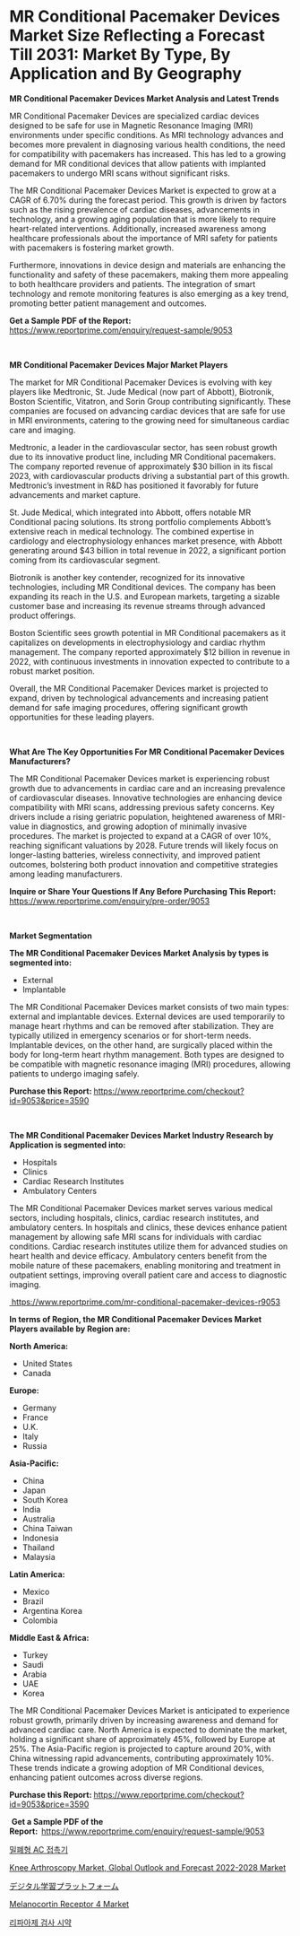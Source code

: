 <p><h1>MR Conditional Pacemaker Devices Market Size Reflecting a Forecast Till 2031: Market By Type, By Application and By Geography</h1></p><p><strong>MR Conditional Pacemaker Devices Market Analysis and Latest Trends</strong></p>
<p><p>MR Conditional Pacemaker Devices are specialized cardiac devices designed to be safe for use in Magnetic Resonance Imaging (MRI) environments under specific conditions. As MRI technology advances and becomes more prevalent in diagnosing various health conditions, the need for compatibility with pacemakers has increased. This has led to a growing demand for MR conditional devices that allow patients with implanted pacemakers to undergo MRI scans without significant risks.</p><p>The MR Conditional Pacemaker Devices Market is expected to grow at a CAGR of 6.70% during the forecast period. This growth is driven by factors such as the rising prevalence of cardiac diseases, advancements in technology, and a growing aging population that is more likely to require heart-related interventions. Additionally, increased awareness among healthcare professionals about the importance of MRI safety for patients with pacemakers is fostering market growth. </p><p>Furthermore, innovations in device design and materials are enhancing the functionality and safety of these pacemakers, making them more appealing to both healthcare providers and patients. The integration of smart technology and remote monitoring features is also emerging as a key trend, promoting better patient management and outcomes.</p></p>
<p><strong>Get a Sample PDF of the Report:&nbsp;</strong> <a href="https://www.reportprime.com/enquiry/request-sample/9053">https://www.reportprime.com/enquiry/request-sample/9053</a></p>
<p>&nbsp;</p>
<p><strong>MR Conditional Pacemaker Devices Major Market Players</strong></p>
<p><p>The market for MR Conditional Pacemaker Devices is evolving with key players like Medtronic, St. Jude Medical (now part of Abbott), Biotronik, Boston Scientific, Vitatron, and Sorin Group contributing significantly. These companies are focused on advancing cardiac devices that are safe for use in MRI environments, catering to the growing need for simultaneous cardiac care and imaging.</p><p>Medtronic, a leader in the cardiovascular sector, has seen robust growth due to its innovative product line, including MR Conditional pacemakers. The company reported revenue of approximately $30 billion in its fiscal 2023, with cardiovascular products driving a substantial part of this growth. Medtronic’s investment in R&D has positioned it favorably for future advancements and market capture.</p><p>St. Jude Medical, which integrated into Abbott, offers notable MR Conditional pacing solutions. Its strong portfolio complements Abbott’s extensive reach in medical technology. The combined expertise in cardiology and electrophysiology enhances market presence, with Abbott generating around $43 billion in total revenue in 2022, a significant portion coming from its cardiovascular segment.</p><p>Biotronik is another key contender, recognized for its innovative technologies, including MR Conditional devices. The company has been expanding its reach in the U.S. and European markets, targeting a sizable customer base and increasing its revenue streams through advanced product offerings.</p><p>Boston Scientific sees growth potential in MR Conditional pacemakers as it capitalizes on developments in electrophysiology and cardiac rhythm management. The company reported approximately $12 billion in revenue in 2022, with continuous investments in innovation expected to contribute to a robust market position.</p><p>Overall, the MR Conditional Pacemaker Devices market is projected to expand, driven by technological advancements and increasing patient demand for safe imaging procedures, offering significant growth opportunities for these leading players.</p></p>
<p>&nbsp;</p>
<p><strong>What Are The Key Opportunities For MR Conditional Pacemaker Devices Manufacturers?</strong></p>
<p><p>The MR Conditional Pacemaker Devices market is experiencing robust growth due to advancements in cardiac care and an increasing prevalence of cardiovascular diseases. Innovative technologies are enhancing device compatibility with MRI scans, addressing previous safety concerns. Key drivers include a rising geriatric population, heightened awareness of MRI-value in diagnostics, and growing adoption of minimally invasive procedures. The market is projected to expand at a CAGR of over 10%, reaching significant valuations by 2028. Future trends will likely focus on longer-lasting batteries, wireless connectivity, and improved patient outcomes, bolstering both product innovation and competitive strategies among leading manufacturers.</p></p>
<p><strong>Inquire or Share Your Questions If Any Before Purchasing This Report:</strong> <a href="https://www.reportprime.com/enquiry/pre-order/9053">https://www.reportprime.com/enquiry/pre-order/9053</a></p>
<p>&nbsp;</p>
<p><strong>Market Segmentation</strong></p>
<p><strong>The MR Conditional Pacemaker Devices Market Analysis by types is segmented into:</strong></p>
<p><ul><li>External</li><li>Implantable</li></ul></p>
<p><p>The MR Conditional Pacemaker Devices market consists of two main types: external and implantable devices. External devices are used temporarily to manage heart rhythms and can be removed after stabilization. They are typically utilized in emergency scenarios or for short-term needs. Implantable devices, on the other hand, are surgically placed within the body for long-term heart rhythm management. Both types are designed to be compatible with magnetic resonance imaging (MRI) procedures, allowing patients to undergo imaging safely.</p></p>
<p><strong>Purchase this Report:&nbsp;</strong><a href="https://www.reportprime.com/checkout?id=9053&price=3590">https://www.reportprime.com/checkout?id=9053&price=3590</a></p>
<p>&nbsp;</p>
<p><strong>The MR Conditional Pacemaker Devices Market Industry Research by Application is segmented into:</strong></p>
<p><ul><li>Hospitals</li><li>Clinics</li><li>Cardiac Research Institutes</li><li>Ambulatory Centers</li></ul></p>
<p><p>The MR Conditional Pacemaker Devices market serves various medical sectors, including hospitals, clinics, cardiac research institutes, and ambulatory centers. In hospitals and clinics, these devices enhance patient management by allowing safe MRI scans for individuals with cardiac conditions. Cardiac research institutes utilize them for advanced studies on heart health and device efficacy. Ambulatory centers benefit from the mobile nature of these pacemakers, enabling monitoring and treatment in outpatient settings, improving overall patient care and access to diagnostic imaging.</p></p>
<p><a href="https://www.reportprime.com/mr-conditional-pacemaker-devices-r9053">&nbsp;https://www.reportprime.com/mr-conditional-pacemaker-devices-r9053</a></p>
<p><strong>In terms of Region, the MR Conditional Pacemaker Devices Market Players available by Region are:</strong></p>
<p>
    <p> <strong> North America: </strong>
        <ul>
            <li>United States</li>
            <li>Canada</li>
        </ul>
        </p> 
    <p> <strong> Europe: </strong>
        <ul>
            <li>Germany</li>
            <li>France</li>
            <li>U.K.</li>
            <li>Italy</li>
            <li>Russia</li>
        </ul>
        </p> 
    <p> <strong> Asia-Pacific: </strong>
        <ul>
            <li>China</li>
            <li>Japan</li>
            <li>South Korea</li>
            <li>India</li>
            <li>Australia</li>
            <li>China Taiwan</li>
            <li>Indonesia</li>
            <li>Thailand</li>
            <li>Malaysia</li>
        </ul>
        </p> 
    <p> <strong> Latin America: </strong>
        <ul>
            <li>Mexico</li>
            <li>Brazil</li>
            <li>Argentina Korea</li>
            <li>Colombia</li>
        </ul>
        </p> 
    <p> <strong> Middle East & Africa: </strong>
        <ul>
            <li>Turkey</li>
            <li>Saudi</li>
            <li>Arabia</li>
            <li>UAE</li>
            <li>Korea</li>
        </ul>
    </p>
    </p>
<p><p>The MR Conditional Pacemaker Devices Market is anticipated to experience robust growth, primarily driven by increasing awareness and demand for advanced cardiac care. North America is expected to dominate the market, holding a significant share of approximately 45%, followed by Europe at 25%. The Asia-Pacific region is projected to capture around 20%, with China witnessing rapid advancements, contributing approximately 10%. These trends indicate a growing adoption of MR Conditional devices, enhancing patient outcomes across diverse regions.</p></p>
<p><strong>Purchase this Report: </strong><a href="https://www.reportprime.com/checkout?id=9053&price=3590">https://www.reportprime.com/checkout?id=9053&price=3590</a></p>
<p>&nbsp;<strong>Get a Sample PDF of the Report:&nbsp;&nbsp;</strong><a href="https://www.reportprime.com/enquiry/request-sample/9053">https://www.reportprime.com/enquiry/request-sample/9053</a></p>
<p><strong></strong></p>
<p><p><a href="https://medium.com/@coremtymerich56566/sealed-ac-contactor-market-%EC%9D%98-%EA%B8%80%EB%A1%9C%EB%B2%8C-%EC%8B%9C%EC%9E%A5-%EA%B0%9C%EC%9A%94%EB%8A%94-%EC%A0%84-%EC%84%B8%EA%B3%84-%EB%B0%8F-%EC%A3%BC%EC%9A%94-%EC%8B%9C%EC%9E%A5%EC%9D%98-%EC%82%B0%EC%97%85%EC%97%90-%EC%98%81%ED%96%A5%EC%9D%84-%EB%AF%B8%EC%B9%98%EB%8A%94-%EC%A3%BC%EC%9A%94-%ED%8A%B8%EB%A0%8C%EB%93%9C%EC%97%90-%EB%8C%80%ED%95%9C-%EB%8F%85%ED%8A%B9%ED%95%9C-%EA%B4%80%EC%A0%90%EC%9D%84-%EC%A0%9C%EA%B3%B5%ED%95%A9%EB%8B%88%EB%8B%A4-365ec1e8dac6">밀폐형 AC 접촉기</a></p><p><a href="https://medium.com/@sharquayrhodes1927/this-report-on-knee-arthroscopy-market-global-outlook-and-forecast-2022-2028-market-is-a-caeba825759a">Knee Arthroscopy Market, Global Outlook and Forecast 2022-2028 Market</a></p><p><a href="https://medium.com/@alexxis.gm/digital-learning-platforms-market-%E3%81%AE%E3%82%B0%E3%83%AD%E3%83%BC%E3%83%90%E3%83%AB%E5%B8%82%E5%A0%B4%E6%A6%82%E8%A6%81%E3%81%AF-%E4%B8%96%E7%95%8C%E3%81%8A%E3%82%88%E3%81%B3%E4%B8%BB%E8%A6%81%E5%B8%82%E5%A0%B4%E3%81%AB%E3%81%8A%E3%81%91%E3%82%8B%E6%A5%AD%E7%95%8C%E3%81%AB%E5%BD%B1%E9%9F%BF%E3%82%92%E4%B8%8E%E3%81%88%E3%82%8B%E4%B8%BB%E8%A6%81%E3%81%AA%E3%83%88%E3%83%AC%E3%83%B3%E3%83%89%E3%81%AB%E3%81%A4%E3%81%84%E3%81%A6-%E7%8B%AC%E8%87%AA%E3%81%AE%E8%A6%96%E7%82%B9%E3%82%92%E6%8F%90%E4%BE%9B%E3%81%97%E3%81%BE%E3%81%99-e3fdf8b226f4">デジタル学習プラットフォーム</a></p><p><a href="https://www.linkedin.com/pulse/market-leaders-laggards-global-melanocortin-receptor-4-auubf?trackingId=KTjpnTYFROO%2F5Syq9rWTbw%3D%3D">Melanocortin Receptor 4 Market</a></p><p><a href="https://medium.com/@eiehrdy77/lipase-testing-reagent-market-%EC%9D%98-%EA%B8%80%EB%A1%9C%EB%B2%8C-%EC%8B%9C%EC%9E%A5-%EA%B0%9C%EC%9A%94%EB%8A%94-%EC%A0%84-%EC%84%B8%EA%B3%84-%EB%B0%8F-%EC%A3%BC%EC%9A%94-%EC%8B%9C%EC%9E%A5%EC%9D%98-%EC%82%B0%EC%97%85%EC%97%90-%EC%98%81%ED%96%A5%EC%9D%84-%EB%AF%B8%EC%B9%98%EB%8A%94-%EC%A3%BC%EC%9A%94-%ED%8A%B8%EB%A0%8C%EB%93%9C%EC%97%90-%EB%8C%80%ED%95%9C-%EB%8F%85%ED%8A%B9%ED%95%9C-%EA%B4%80%EC%A0%90%EC%9D%84-%EC%A0%9C%EA%B3%B5%ED%95%A9%EB%8B%88%EB%8B%A4-1c6e653e9625">리파아제 검사 시약</a></p></p>